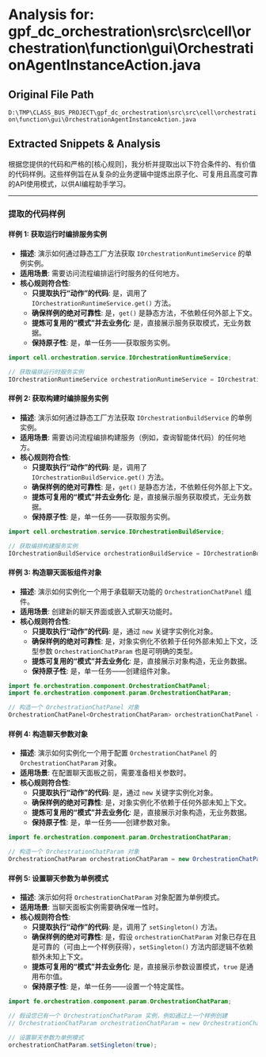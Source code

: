 # Analysis for: gpf_dc_orchestration\src\src\cell\orchestration\function\gui\OrchestrationAgentInstanceAction.java

## Original File Path
`D:\TMP\CLASS_BUS_PROJECT\gpf_dc_orchestration\src\src\cell\orchestration\function\gui\OrchestrationAgentInstanceAction.java`

## Extracted Snippets & Analysis
根据您提供的代码和严格的[核心规则]，我分析并提取出以下符合条件的、有价值的代码样例。这些样例旨在从复杂的业务逻辑中提炼出原子化、可复用且高度可靠的API使用模式，以供AI编程助手学习。

---

### 提取的代码样例

#### 样例 1: 获取运行时编排服务实例

*   **描述**: 演示如何通过静态工厂方法获取 `IOrchestrationRuntimeService` 的单例实例。
*   **适用场景**: 需要访问流程编排运行时服务的任何地方。
*   **核心规则符合性**:
    *   **只提取执行“动作”的代码**: 是，调用了 `IOrchestrationRuntimeService.get()` 方法。
    *   **确保样例的绝对可靠性**: 是，`get()` 是静态方法，不依赖任何外部上下文。
    *   **提炼可复用的“模式”并去业务化**: 是，直接展示服务获取模式，无业务数据。
    *   **保持原子性**: 是，单一任务——获取服务实例。

```java
import cell.orchestration.service.IOrchestrationRuntimeService;

// 获取编排运行时服务实例
IOrchestrationRuntimeService orchestrationRuntimeService = IOrchestrationRuntimeService.get();
```

#### 样例 2: 获取构建时编排服务实例

*   **描述**: 演示如何通过静态工厂方法获取 `IOrchestrationBuildService` 的单例实例。
*   **适用场景**: 需要访问流程编排构建服务（例如，查询智能体代码）的任何地方。
*   **核心规则符合性**:
    *   **只提取执行“动作”的代码**: 是，调用了 `IOrchestrationBuildService.get()` 方法。
    *   **确保样例的绝对可靠性**: 是，`get()` 是静态方法，不依赖任何外部上下文。
    *   **提炼可复用的“模式”并去业务化**: 是，直接展示服务获取模式，无业务数据。
    *   **保持原子性**: 是，单一任务——获取服务实例。

```java
import cell.orchestration.service.IOrchestrationBuildService;

// 获取编排构建服务实例
IOrchestrationBuildService orchestrationBuildService = IOrchestrationBuildService.get();
```

#### 样例 3: 构造聊天面板组件对象

*   **描述**: 演示如何实例化一个用于承载聊天功能的 `OrchestrationChatPanel` 组件。
*   **适用场景**: 创建新的聊天界面或嵌入式聊天功能时。
*   **核心规则符合性**:
    *   **只提取执行“动作”的代码**: 是，通过 `new` 关键字实例化对象。
    *   **确保样例的绝对可靠性**: 是，对象实例化不依赖于任何外部未知上下文，泛型参数 `OrchestrationChatParam` 也是可明确的类型。
    *   **提炼可复用的“模式”并去业务化**: 是，直接展示对象构造，无业务数据。
    *   **保持原子性**: 是，单一任务——创建组件对象。

```java
import fe.orchestration.component.OrchestrationChatPanel;
import fe.orchestration.component.param.OrchestrationChatParam;

// 构造一个 OrchestrationChatPanel 对象
OrchestrationChatPanel<OrchestrationChatParam> orchestrationChatPanel = new OrchestrationChatPanel<>();
```

#### 样例 4: 构造聊天参数对象

*   **描述**: 演示如何实例化一个用于配置 `OrchestrationChatPanel` 的 `OrchestrationChatParam` 对象。
*   **适用场景**: 在配置聊天面板之前，需要准备相关参数时。
*   **核心规则符合性**:
    *   **只提取执行“动作”的代码**: 是，通过 `new` 关键字实例化对象。
    *   **确保样例的绝对可靠性**: 是，对象实例化不依赖于任何外部未知上下文。
    *   **提炼可复用的“模式”并去业务化**: 是，直接展示对象构造，无业务数据。
    *   **保持原子性**: 是，单一任务——创建参数对象。

```java
import fe.orchestration.component.param.OrchestrationChatParam;

// 构造一个 OrchestrationChatParam 对象
OrchestrationChatParam orchestrationChatParam = new OrchestrationChatParam();
```

#### 样例 5: 设置聊天参数为单例模式

*   **描述**: 演示如何将 `OrchestrationChatParam` 对象配置为单例模式。
*   **适用场景**: 当聊天面板实例需要确保唯一性时。
*   **核心规则符合性**:
    *   **只提取执行“动作”的代码**: 是，调用了 `setSingleton()` 方法。
    *   **确保样例的绝对可靠性**: 是，假设 `orchestrationChatParam` 对象已存在且是可靠的（可由上一个样例获得），`setSingleton()` 方法内部逻辑不依赖额外未知上下文。
    *   **提炼可复用的“模式”并去业务化**: 是，直接展示参数设置模式，`true` 是通用布尔值。
    *   **保持原子性**: 是，单一任务——设置一个特定属性。

```java
import fe.orchestration.component.param.OrchestrationChatParam;

// 假设您已有一个 OrchestrationChatParam 实例，例如通过上一个样例创建
// OrchestrationChatParam orchestrationChatParam = new OrchestrationChatParam();

// 设置聊天参数为单例模式
orchestrationChatParam.setSingleton(true);
```